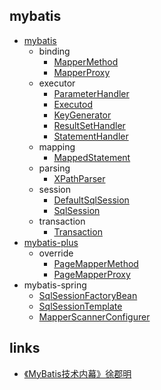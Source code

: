 
## mybatis
* [mybatis](/20-framework/src/mybatis/mybatis/README.md)
  * binding
    * [MapperMethod](/20-framework/src/mybatis/mybatis/binding/MapperMethod.md)
    * [MapperProxy](/20-framework/src/mybatis/mybatis/binding/MapperProxy.md)
  * executor
    * [ParameterHandler](/20-framework/src/mybatis/mybatis/executor/ParameterHandler.md)
    * [Executod](/20-framework/src/mybatis/mybatis/executor/Executod.md)
    * [KeyGenerator](/20-framework/src/mybatis/mybatis/executor/keygen.KeyGenerator.md)
    * [ResultSetHandler](/20-framework/src/mybatis/mybatis/executor/ResultSetHandler.md)
    * [StatementHandler](/20-framework/src/mybatis/mybatis/executor/StatementHandler.md)
  * mapping
    * [MappedStatement](20-framework/src/mybatis/mybatis/mapping/MappedStatement.md)
  * parsing
    * [XPathParser](20-framework/src/mybatis/mybatis/parsing/XPathParser.md)
  * session
    * [DefaultSqlSession](20-framework/src/mybatis/mybatis/session/DefaultSqlSession.md)
    * [SqlSession](20-framework/src/mybatis/mybatis/session/SqlSession.md)
  * transaction
    * [Transaction](20-framework/src/mybatis/mybatis/transaction/Transaction.md)
* [mybatis-plus](/20-framework/src/mybatis/mybatis-plus/README.md)
  * override
    * [PageMapperMethod](/20-framework/src/mybatis/mybatis-plus/override/PageMapperMethod.md)
    * [PageMapperProxy](/20-framework/src/mybatis/mybatis-plus/override/PageMapperProxy.md)
* mybatis-spring
  * [SqlSessionFactoryBean](/20-framework/src/mybatis/mybatis-spring/SqlSessionFactoryBean.md)
  * [SqlSessionTemplate](/20-framework/src/mybatis/mybatis-spring/SqlSessionTemplate.md)
  * [MapperScannerConfigurer](/20-framework/src/mybatis/mybatis-spring/MapperScannerConfigurer.md)

## links
* [《MyBatis技术内幕》徐郡明](/99-book/notes/20-framework/Mybatis技术内幕.md)